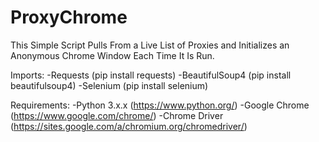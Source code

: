 # ProxyChrome
This Simple Script Pulls From a Live List of Proxies and Initializes an Anonymous Chrome Window Each Time It Is Run.

Imports:
-Requests (pip install requests)
-BeautifulSoup4 (pip install beautifulsoup4)
-Selenium (pip install selenium)

Requirements:
-Python 3.x.x (https://www.python.org/)
-Google Chrome (https://www.google.com/chrome/)
-Chrome Driver (https://sites.google.com/a/chromium.org/chromedriver/)
